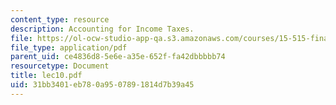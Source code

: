```yaml
---
content_type: resource
description: Accounting for Income Taxes.
file: https://ol-ocw-studio-app-qa.s3.amazonaws.com/courses/15-515-financial-accounting-fall-2003/31bb3401eb780a9507891814d7b39a45_lec10.pdf
file_type: application/pdf
parent_uid: ce4836d8-5e6e-a35e-652f-fa42dbbbbb74
resourcetype: Document
title: lec10.pdf
uid: 31bb3401-eb78-0a95-0789-1814d7b39a45
---
```

